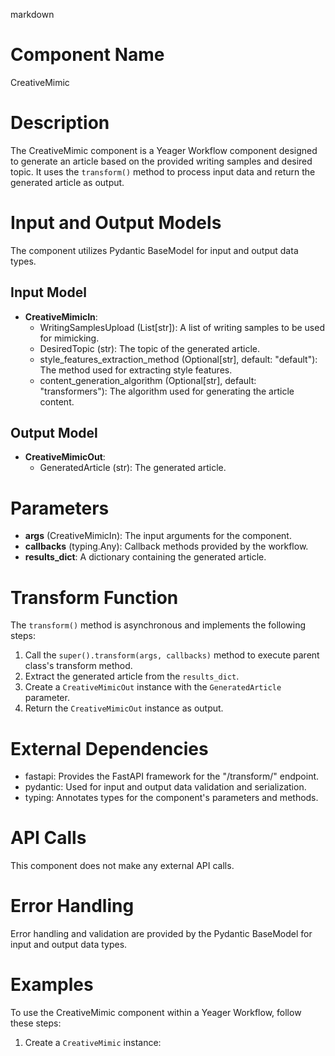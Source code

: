 markdown
# Component Name
CreativeMimic

# Description
The CreativeMimic component is a Yeager Workflow component designed to generate an article based on the provided writing samples and desired topic. It uses the `transform()` method to process input data and return the generated article as output.

# Input and Output Models
The component utilizes Pydantic BaseModel for input and output data types.

## Input Model
- **CreativeMimicIn**:
    - WritingSamplesUpload (List[str]): A list of writing samples to be used for mimicking.
    - DesiredTopic (str): The topic of the generated article.
    - style_features_extraction_method (Optional[str], default: "default"): The method used for extracting style features.
    - content_generation_algorithm (Optional[str], default: "transformers"): The algorithm used for generating the article content.

## Output Model
- **CreativeMimicOut**:
    - GeneratedArticle (str): The generated article.

# Parameters
- **args** (CreativeMimicIn): The input arguments for the component.
- **callbacks** (typing.Any): Callback methods provided by the workflow.
- **results_dict**: A dictionary containing the generated article.

# Transform Function
The `transform()` method is asynchronous and implements the following steps:
1. Call the `super().transform(args, callbacks)` method to execute parent class's transform method.
2. Extract the generated article from the `results_dict`.
3. Create a `CreativeMimicOut` instance with the `GeneratedArticle` parameter.
4. Return the `CreativeMimicOut` instance as output.

# External Dependencies
- fastapi: Provides the FastAPI framework for the "/transform/" endpoint.
- pydantic: Used for input and output data validation and serialization.
- typing: Annotates types for the component's parameters and methods.

# API Calls
This component does not make any external API calls.

# Error Handling
Error handling and validation are provided by the Pydantic BaseModel for input and output data types.

# Examples
To use the CreativeMimic component within a Yeager Workflow, follow these steps:

1. Create a `CreativeMimic` instance:

